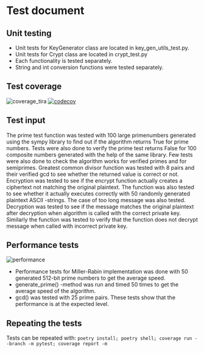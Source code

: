 # Test document
## Unit testing
- Unit tests for KeyGenerator class are located in key_gen_utils_test.py.
- Unit tests for Crypt class are located in crypt_test.py
- Each functionality is tested separately.
- String and int conversion functions were tested separately.

## Test coverage
![coverage_tira](https://user-images.githubusercontent.com/80696138/173233215-faa8d6aa-452d-43a0-9268-669b2fe70137.png)
[![codecov](https://codecov.io/gh/oskrsjlnd/RSA-crypto/branch/main/graph/badge.svg?token=KGXKLCTU0Q)](https://codecov.io/gh/oskrsjlnd/RSA-crypto)

## Test input
The prime test function was tested with 100 large primenumbers generated using the sympy library to find out
if the algorithm returns True for prime numbers. Tests were also done to verify the prime test returns False
for 100 composite numbers generated with the help of the same library. Few tests were also done to check the
algorithm works for verified primes and for semiprimes.
Greatest common divisor function was tested with 8 pairs and their verified gcd to see whether the returned
value is correct or not.
Encryption was tested to see if the encrypt function actually creates a ciphertext not matching the original
plaintext. The function was also tested to see whether it actually executes correctly with 50 randomly
generated plaintext ASCII -strings. The case of too long message was also tested.
Decryption was tested to see if the message matches the original plaintext after decryption when algorithm
is called with the correct private key. Similarly the function was tested to verify that the function
does not decrypt message when called with incorrect private key.

## Performance tests
![performance](https://user-images.githubusercontent.com/80696138/174592098-02ff3549-d6c1-45b0-bcbd-3a3f9fbb0053.png)
- Performance tests for Miller-Rabin implementation was done with 50 generated 512-bit prime numbers to get the average speed.
- generate_prime() -method was run and timed 50 times to get the average speed of the algorithm.
- gcd() was tested with 25 prime pairs.
These tests show that the performance is at the expected level.

## Repeating the tests
Tests can be repeated with:
``poetry install; poetry shell; coverage run --branch -m pytest; coverage report -m``

